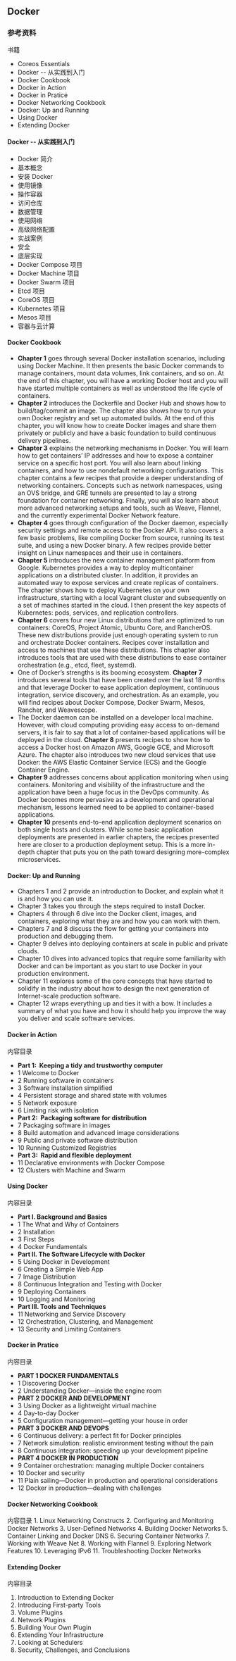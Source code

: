 ## Docker

### 参考资料

书籍
* Coreos Essentials
* Docker -- 从实践到入门
* Docker Cookbook
* Docker in Action
* Docker in Pratice
* Docker Networking Cookbook
* Docker: Up and Running
* Using Docker
* Extending Docker


#### Docker -- 从实践到入门
* Docker 简介
* 基本概念
* 安装 Docker
* 使用镜像
* 操作容器
* 访问仓库
* 数据管理
* 使用网络
* 高级网络配置
* 实战案例
* 安全
* 底层实现
* Docker Compose 项目
* Docker Machine 项目
* Docker Swarm 项目
* Etcd 项目
* CoreOS 项目
* Kubernetes 项目
* Mesos 项目
* 容器与云计算

#### Docker Cookbook
* **Chapter 1** goes through several Docker installation scenarios, including using Docker Machine. It then presents the basic Docker commands to manage containers, mount data volumes, link containers, and so on. At the end of this chapter, you will have a working Docker host and you will have started multiple containers as well as understood the life cycle of containers.
* **Chapter 2** introduces the Dockerfile and Docker Hub and shows how to build/tag/commit an image. The chapter also shows how to run your own Docker registry and set up automated builds. At the end of this chapter, you will know how to create Docker images and share them privately or publicly and have a basic foundation to build continuous delivery pipelines.
* **Chapter 3** explains the networking mechanisms in Docker. You will learn how to get containers’ IP addresses and how to expose a container service on a specific host port. You will also learn about linking containers, and how to use nondefault networking configurations. This chapter contains a few recipes that provide a deeper understanding of networking containers. Concepts such as network namespaces, using an OVS bridge, and GRE tunnels are presented to lay a strong foundation for container networking. Finally, you will also learn about more advanced networking setups and tools, such as Weave, Flannel, and the currently experimental Docker Network feature.
* **Chapter 4** goes through configuration of the Docker daemon, especially security settings and remote access to the Docker API. It also covers a few basic problems, like compiling Docker from source, running its test suite, and using a new Docker binary. A few recipes provide better insight on Linux namespaces and their use in containers.
* **Chapter 5** introduces the new container management platform from Google. Kubernetes provides a way to deploy multicontainer applications on a distributed cluster. In addition, it provides an automated way to expose services and create replicas of containers. The chapter shows how to deploy Kubernetes on your own infrastructure, starting with a local Vagrant cluster and subsequently on a set of machines started in the cloud. I then present the key aspects of Kubernetes: pods, services, and replication controllers.
* **Chapter 6** covers four new Linux distributions that are optimized to run containers: CoreOS, Project Atomic, Ubuntu Core, and RancherOS. These new distributions provide just enough operating system to run and orchestrate Docker containers. Recipes cover installation and access to machines that use these distributions. This chapter also introduces tools that are used with these distributions to ease container orchestration (e.g., etcd, fleet, systemd).
* One of Docker’s strengths is its booming ecosystem. **Chapter 7** introduces several tools that have been created over the last 18 months and that leverage Docker to ease application deployment, continuous integration, service discovery, and orchestration. As an example, you will find recipes about Docker Compose, Docker Swarm, Mesos, Rancher, and Weavescope.
* The Docker daemon can be installed on a developer local machine. However, with cloud computing providing easy access to on-demand servers, it is fair to say that a lot of container-based applications will be deployed in the cloud. **Chapter 8** presents recipes to show how to access a Docker host on Amazon AWS, Google GCE, and Microsoft Azure. The chapter also introduces two new cloud services that use Docker: the AWS Elastic Container Service (ECS) and the Google Container Engine.
* **Chapter 9** addresses concerns about application monitoring when using containers. Monitoring and visibility of the infrastructure and the application have been a huge focus in the DevOps community. As Docker becomes more pervasive as a development and operational mechanism, lessons learned need to be applied to container-based applications.
* **Chapter 10** presents end-to-end application deployment scenarios on both single hosts and clusters. While some basic application deployments are presented in earlier chapters, the recipes presented here are closer to a production deployment setup. This is a more in-depth chapter that puts you on the path toward designing more-complex microservices.


#### Docker: Up and Running
* Chapters 1 and 2 provide an introduction to Docker, and explain what it is and how you can use it.
* Chapter 3 takes you through the steps required to install Docker.
* Chapters 4 through 6 dive into the Docker client, images, and containers, exploring what they are and how you can work with them.
* Chapters 7 and 8 discuss the flow for getting your containers into production and debugging them.
* Chapter 9 delves into deploying containers at scale in public and private clouds.
* Chapter 10 dives into advanced topics that require some familiarity with Docker and can be important as you start to use Docker in your production environment.
* Chapter 11 explores some of the core concepts that have started to solidify in the industry about how to design the next generation of Internet-scale production software.
* Chapter 12 wraps everything up and ties it with a bow. It includes a summary of what you have and how it should help you improve the way you deliver and scale software services.


#### Docker in Action
内容目录
* **Part 1:  Keeping a tidy and trustworthy computer**
* 1  Welcome to Docker
* 2  Running software in containers
* 3  Software installation simplified
* 4  Persistent storage and shared state with volumes
* 5  Network exposure
* 6  Limiting risk with isolation  
* **Part 2:  Packaging software for distribution**
* 7  Packaging software in images
* 8  Build automation and advanced image considerations
* 9  Public and private software distribution
* 10 Running Customized Registries  
* **Part 3:  Rapid and flexible deployment**
* 11 Declarative environments with Docker Compose
* 12 Clusters with Machine and Swarm


#### Using Docker
内容目录
* **Part I. Background and Basics**
* 1  The What and Why of Containers
* 2  Installation
* 3  First Steps
* 4  Docker Fundamentals
* **Part II. The Software Lifecycle with Docker**
* 5  Using Docker in Development
* 6  Creating a Simple Web App
* 7  Image Distribution
* 8  Continuous Integration and Testing with Docker
* 9  Deploying Containers
* 10 Logging and Monitoring
* **Part III. Tools and Techniques**
* 11 Networking and Service Discovery
* 12 Orchestration, Clustering, and Management
* 13 Security and Limiting Containers


#### Docker in Pratice
内容目录
* **PART 1 DOCKER FUNDAMENTALS**
* 1  Discovering Docker
* 2  Understanding Docker—inside the engine room
* **PART 2 DOCKER AND DEVELOPMENT**
* 3  Using Docker as a lightweight virtual machine
* 4  Day-to-day Docker
* 5  Configuration management—getting your house in order
* **PART 3 DOCKER AND DEVOPS**
* 6  Continuous delivery: a perfect fit for Docker principles
* 7  Network simulation: realistic environment testing without the pain
* 8  Continuous integration: speeding up your development pipeline
* **PART 4 DOCKER IN PRODUCTION**
* 9  Container orchestration: managing multiple Docker containers
* 10 Docker and security
* 11 Plain sailing—Docker in production and operational considerations
* 12 Docker in production—dealing with challenges


#### Docker Networking Cookbook
内容目录
1. Linux Networking Constructs
2. Configuring and Monitoring Docker Networks
3. User-Defined Networks
4. Building Docker Networks
5. Container Linking and Docker DNS
6. Securing Container Networks
7. Working with Weave Net
8. Working with Flannel
9. Exploring Network Features
10. Leveraging IPv6
11. Troubleshooting Docker Networks


#### Extending Docker
内容目录
1. Introduction to Extending Docker
2. Introducing First-party Tools
3. Volume Plugins
4. Network Plugins
5. Building Your Own Plugin
6. Extending Your Infrastructure
7. Looking at Schedulers
8. Security, Challenges, and Conclusions
